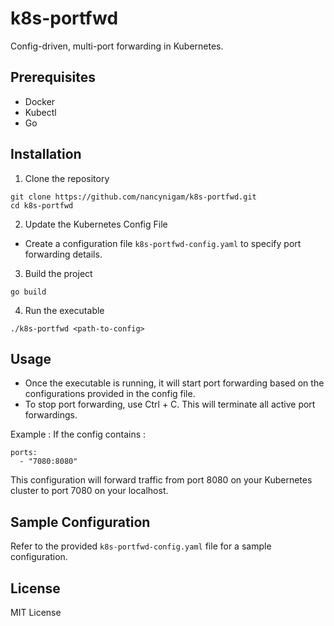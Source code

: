 # k8s-portfwd
Config-driven, multi-port forwarding in Kubernetes.

## Prerequisites
- Docker
- Kubectl
- Go

## Installation
1. Clone the repository
```
git clone https://github.com/nancynigam/k8s-portfwd.git
cd k8s-portfwd
```

2. Update the Kubernetes Config File
- Create a configuration file `k8s-portfwd-config.yaml` to specify port forwarding details.

3. Build the project
```
go build
```
4. Run the executable
```
./k8s-portfwd <path-to-config>
```

## Usage
- Once the executable is running, it will start port forwarding based on the configurations provided in the config file.
- To stop port forwarding, use Ctrl + C. This will terminate all active port forwardings.

Example :
If the config contains : 
```
ports:
  - "7080:8080"
```
This configuration will forward traffic from port 8080 on your Kubernetes cluster to port 7080 on your localhost.

## Sample Configuration
Refer to the provided `k8s-portfwd-config.yaml` file for a sample configuration.

## License
MIT License
